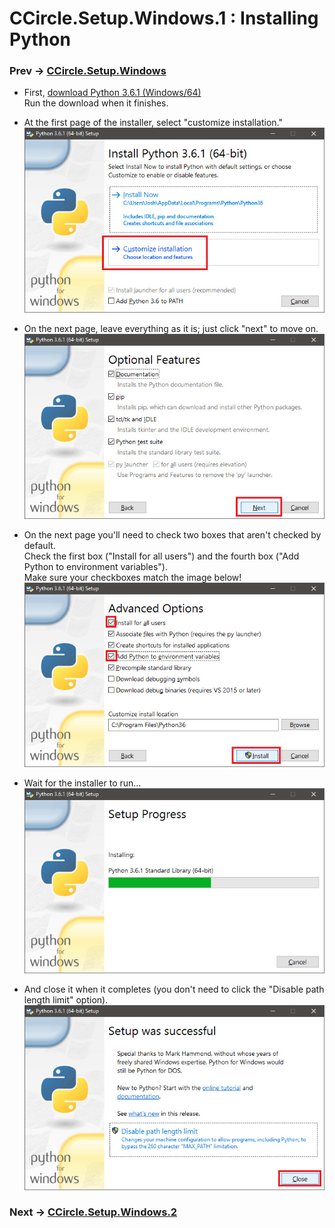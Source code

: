 # CCircle.Setup.Windows.1 : Installing Python
### Prev -> [CCircle.Setup.Windows](../setup.md)

* First, [download Python 3.6.1 (Windows/64)](https://www.python.org/ftp/python/3.6.1/python-3.6.1-amd64.exe)  
  Run the download when it finishes.

* At the first page of the installer, select "customize installation."  
  ![pysetup01](image/pysetup01.jpg)

* On the next page, leave everything as it is; just click "next" to move on.  
  ![pysetup02](image/pysetup02.jpg)

* On the next page you'll need to check two boxes that aren't checked by default.  
  Check the first box ("Install for all users") and the fourth box ("Add Python to environment variables").  
  Make sure your checkboxes match the image below!  
  ![pysetup03](image/pysetup03.jpg)

* Wait for the installer to run...  
  ![pysetup04](image/pysetup04.jpg)

* And close it when it completes (you don't need to click the "Disable path length limit" option).  
  ![pysetup05](image/pysetup05.jpg)

### Next -> [CCircle.Setup.Windows.2](../02_pycharm/install_pycharm.md)
